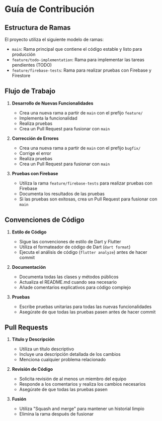 # Guía de Contribución

## Estructura de Ramas

El proyecto utiliza el siguiente modelo de ramas:

- `main`: Rama principal que contiene el código estable y listo para producción
- `feature/todo-implementation`: Rama para implementar las tareas pendientes (TODO)
- `feature/firebase-tests`: Rama para realizar pruebas con Firebase y Firestore

## Flujo de Trabajo

1. **Desarrollo de Nuevas Funcionalidades**
   - Crea una nueva rama a partir de `main` con el prefijo `feature/`
   - Implementa la funcionalidad
   - Realiza pruebas
   - Crea un Pull Request para fusionar con `main`

2. **Corrección de Errores**
   - Crea una nueva rama a partir de `main` con el prefijo `bugfix/`
   - Corrige el error
   - Realiza pruebas
   - Crea un Pull Request para fusionar con `main`

3. **Pruebas con Firebase**
   - Utiliza la rama `feature/firebase-tests` para realizar pruebas con Firebase
   - Documenta los resultados de las pruebas
   - Si las pruebas son exitosas, crea un Pull Request para fusionar con `main`

## Convenciones de Código

1. **Estilo de Código**
   - Sigue las convenciones de estilo de Dart y Flutter
   - Utiliza el formateador de código de Dart (`dart format`)
   - Ejecuta el análisis de código (`flutter analyze`) antes de hacer commit

2. **Documentación**
   - Documenta todas las clases y métodos públicos
   - Actualiza el README.md cuando sea necesario
   - Añade comentarios explicativos para código complejo

3. **Pruebas**
   - Escribe pruebas unitarias para todas las nuevas funcionalidades
   - Asegúrate de que todas las pruebas pasen antes de hacer commit

## Pull Requests

1. **Título y Descripción**
   - Utiliza un título descriptivo
   - Incluye una descripción detallada de los cambios
   - Menciona cualquier problema relacionado

2. **Revisión de Código**
   - Solicita revisión de al menos un miembro del equipo
   - Responde a los comentarios y realiza los cambios necesarios
   - Asegúrate de que todas las pruebas pasen

3. **Fusión**
   - Utiliza "Squash and merge" para mantener un historial limpio
   - Elimina la rama después de fusionar
